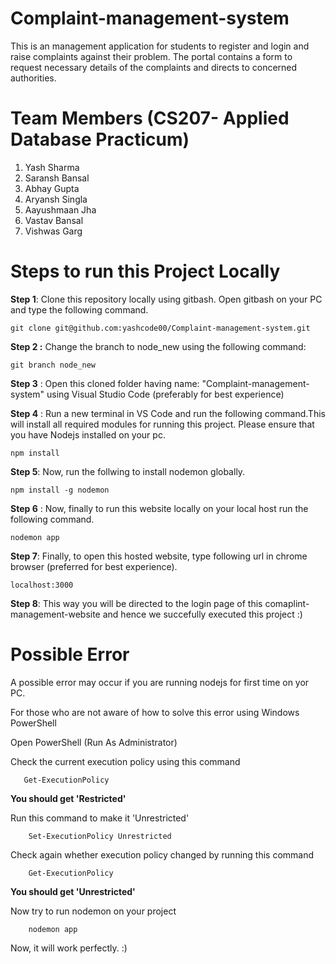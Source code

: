 # Complaint-management-system
This is an management application for students to register and login and raise complaints against their problem. The portal contains a form to request necessary details of the complaints and  directs to concerned authorities.

# Team Members (CS207- Applied Database Practicum)
1. Yash Sharma 
2. Saransh Bansal 
3. Abhay Gupta 
4. Aryansh Singla
5. Aayushmaan Jha
6. Vastav Bansal
7. Vishwas Garg

# Steps to run this Project Locally

**Step 1**:   Clone this repository locally using gitbash. Open gitbash on your PC and type the following command.
```
git clone git@github.com:yashcode00/Complaint-management-system.git
```
**Step 2 :**  Change the branch to node_new using the following command:
```
git branch node_new
```
**Step 3** :  Open this cloned folder having name: "Complaint-management-system" using Visual Studio Code (preferably for best experience) 

**Step 4** :  Run a new terminal in VS Code and run the following command.This will install all required modules for running this project. Please ensure that you have Nodejs installed on your pc. 
```
npm install
```

**Step 5**:   Now, run the follwing to install nodemon globally.
```
npm install -g nodemon
```

**Step 6** :  Now, finally to run this website locally on your local host run the following command.
```
nodemon app
```

**Step 7**:   Finally, to open this hosted website, type following url in chrome browser (preferred for best experience).
```
localhost:3000
```

**Step 8**:   This way you will be directed to the login page of this comaplint-management-website and hence we succefully executed this project :)

# Possible Error
A possible error may occur if you are running nodejs for first time on yor PC.

For those who are not aware of how to solve this error using Windows PowerShell

Open PowerShell (Run As Administrator)

Check the current execution policy using this command
```
   Get-ExecutionPolicy
```
  
**You should get 'Restricted'**

Run this command to make it 'Unrestricted'

```
    Set-ExecutionPolicy Unrestricted
```

Check again whether execution policy changed by running this command

```
    Get-ExecutionPolicy
```

**You should get 'Unrestricted'**

Now try to run nodemon on your project

```
    nodemon app
```

Now, it will work perfectly. :)
